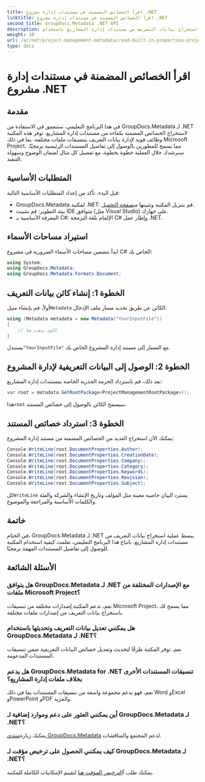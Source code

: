 ```yaml
---
title: اقرأ الخصائص المضمنة في مستندات إدارة مشروع .NET
linktitle: اقرأ الخصائص المضمنة في مستندات إدارة مشروع .NET
second_title: GroupDocs.Metadata .NET API
description: تعلم كيفية استخراج بيانات التعريف من مستندات إدارة المشاريع باستخدام GroupDocs.Metadata لـ .NET. تعزيز قدرات معالجة المستندات الخاصة بك.
weight: 10
url: /ar/net/project-management-metadata/read-built-in-properties-project-management-documents/
type: docs
---
```

# اقرأ الخصائص المضمنة في مستندات إدارة مشروع .NET

## مقدمة
في هذا البرنامج التعليمي، سنتعمق في الاستفادة من GroupDocs.Metadata لـ .NET لاستخراج الخصائص المضمنة بكفاءة من مستندات إدارة المشاريع. توفر هذه المكتبة وظائف قوية لإدارة بيانات التعريف بتنسيقات ملفات مختلفة، بما في ذلك Microsoft Project، مما يسمح للمطورين بالوصول إلى تفاصيل المستندات الرئيسية برمجيًا. سنرشدك خلال العملية خطوة بخطوة، مع تفصيل كل مثال لضمان الوضوح وسهولة التنفيذ.
## المتطلبات الأساسية
قبل البدء، تأكد من إعداد المتطلبات الأساسية التالية:
-  GroupDocs.Metadata لمكتبة .NET: قم بتنزيل المكتبة وتثبيتها من[صفحة التحميل](https://releases.groupdocs.com/metadata/net/).
- بيئة التطوير: قم بتثبيت IDE متوافق (مثل Visual Studio) على جهازك.
- المعرفة الأساسية بـ C#: الإلمام بلغة البرمجة C# وإطار عمل .NET.

## استيراد مساحات الأسماء
ابدأ بتضمين مساحات الأسماء الضرورية في مشروع C# الخاص بك:
```csharp
using System;
using GroupDocs.Metadata;
using GroupDocs.Metadata.Formats.Document;
```
## الخطوة 1: إنشاء كائن بيانات التعريف
 أولاً، قم بإنشاء مثيل`Metadata` الكائن عن طريق تحديد مسار ملف الإدخال:
```csharp
using (Metadata metadata = new Metadata("YourInputFile"))
{
    // الكود يذهب هنا
}
```
 يستبدل`"YourInputFile"` مع المسار إلى مستند إدارة المشروع الخاص بك.
## الخطوة 2: الوصول إلى البيانات التعريفية لإدارة المشروع
بعد ذلك، قم باسترداد الحزمة الجذرية الخاصة بمستندات إدارة المشاريع:
```csharp
var root = metadata.GetRootPackage<ProjectManagementRootPackage>();
```
هذا`root` سيسمح الكائن بالوصول إلى خصائص المستند.
## الخطوة 3: استرداد خصائص المستند
يمكنك الآن استخراج العديد من الخصائص المضمنة من مستند إدارة المشروع:
```csharp
Console.WriteLine(root.DocumentProperties.Author);
Console.WriteLine(root.DocumentProperties.CreationDate);
Console.WriteLine(root.DocumentProperties.Company);
Console.WriteLine(root.DocumentProperties.Category);
Console.WriteLine(root.DocumentProperties.Keywords);
Console.WriteLine(root.DocumentProperties.Revision);
Console.WriteLine(root.DocumentProperties.Subject);
```
 كل`WriteLine` يسترد البيان خاصية معينة مثل المؤلف وتاريخ الإنشاء والشركة والفئة والكلمات الأساسية والمراجعة والموضوع.

## خاتمة
في الختام، GroupDocs.Metadata لـ .NET يبسط عملية استخراج بيانات التعريف من مستندات إدارة المشاريع. باتباع هذا البرنامج التعليمي، تعلمت كيفية استخدام المكتبة للوصول إلى تفاصيل المستندات المهمة برمجيًا.

## الأسئلة الشائعة
### هل يتوافق GroupDocs.Metadata لـ .NET مع الإصدارات المختلفة من ملفات Microsoft Project؟
نعم، تدعم المكتبة إصدارات مختلفة من تنسيقات Microsoft Project، مما يسمح لك باستخراج بيانات التعريف من إصدارات ملفات مختلفة.
### هل يمكنني تعديل بيانات التعريف وتحديثها باستخدام GroupDocs.Metadata لـ .NET؟
نعم، توفر المكتبة طرقًا لتحديث وتعديل خصائص البيانات التعريفية ضمن تنسيقات المستندات المدعومة.
### هل يدعم GroupDocs.Metadata for .NET تنسيقات المستندات الأخرى بخلاف ملفات إدارة المشاريع؟
نعم، فهو يدعم مجموعة واسعة من تنسيقات المستندات بما في ذلك Word وExcel وPowerPoint وPDF والمزيد.
### أين يمكنني العثور على دعم وموارد إضافية لـ GroupDocs.Metadata لـ .NET؟
 يمكنك زيارة[منتدى GroupDocs.Metadata](https://forum.groupdocs.com/c/metadata/14) لدعم المجتمع والمناقشات.
### كيف يمكنني الحصول على ترخيص مؤقت لـ GroupDocs.Metadata لـ .NET؟
 يمكنك طلب أ[الترخيص المؤقت هنا](https://purchase.groupdocs.com/temporary-license/) لتقييم الإمكانيات الكاملة للمكتبة.
